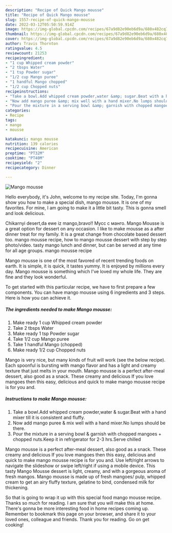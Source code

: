 ```yaml
---
description: "Recipe of Quick Mango mousse"
title: "Recipe of Quick Mango mousse"
slug: 1557-recipe-of-quick-mango-mousse
date: 2022-03-12T05:50:59.914Z
image: https://img-global.cpcdn.com/recipes/67a9d82e90eb6d9a/680x482cq70/mango-mousse-recipe-main-photo.jpg
thumbnail: https://img-global.cpcdn.com/recipes/67a9d82e90eb6d9a/680x482cq70/mango-mousse-recipe-main-photo.jpg
cover: https://img-global.cpcdn.com/recipes/67a9d82e90eb6d9a/680x482cq70/mango-mousse-recipe-main-photo.jpg
author: Travis Thornton
ratingvalue: 4.5
reviewcount: 21253
recipeingredient:
- "1 cup Whipped cream powder"
- "2 tbsps Water"
- "1 tsp Powder sugar"
- "1/2 cup Mango puree"
- "1 handful Mango chopped"
- "1/2 cup Chopped nuts"
recipeinstructions:
- "Take a bowl.Add whipped cream powder,water &amp; sugar.Beat with a hand mixer till it is consistent and fluffy."
- "Now add mango puree &amp; mix well with a hand mixer.No lumps should be there."
- "Pour the mixture in a serving bowl &amp; garnish with chopped mangoes + chopped nuts.Keep it in refrigerator for 2-3 hrs.Serve chilled"
categories:
- Recipe
tags:
- mango
- mousse

katakunci: mango mousse 
nutrition: 139 calories
recipecuisine: American
preptime: "PT32M"
cooktime: "PT40M"
recipeyield: "2"
recipecategory: Dinner

---
```



![Mango mousse](https://img-global.cpcdn.com/recipes/67a9d82e90eb6d9a/680x482cq70/mango-mousse-recipe-main-photo.jpg)

Hello everybody, it's John, welcome to my recipe site. Today, I'm gonna show you how to make a special dish, mango mousse. It is one of my favorites. For mine, I am going to make it a little bit tasty. This is gonna smell and look delicious.

Chikarnyi desert,da ewe iz mango,bravo!! Мусс с манго. Mango Mousse is a great option for dessert on any occasion. I like to make mousse as a after dinner treat for my family. It is a great change from chocolate based dessert too. mango mousse recipe, how to mango mousse dessert with step by step photo/video. tasty mango lunch and dinner, but can be served at any time for all age groups. mango mousse recipe

Mango mousse is one of the most favored of recent trending foods on earth. It is simple, it is quick, it tastes yummy. It is enjoyed by millions every day. Mango mousse is something which I've loved my whole life. They are fine and they look wonderful.


To get started with this particular recipe, we have to first prepare a few components. You can have mango mousse using 6 ingredients and 3 steps. Here is how you can achieve it.

<!--inarticleads1-->

##### The ingredients needed to make Mango mousse:

1. Make ready 1 cup Whipped cream powder
1. Take 2 tbsps Water
1. Make ready 1 tsp Powder sugar
1. Take 1/2 cup Mango puree
1. Take 1 handful Mango (chopped)
1. Make ready 1/2 cup Chopped nuts


Mango is very nice, but many kinds of fruit will work (see the below recipe). Each spoonful is bursting with mango flavor and has a light and creamy texture that just melts in your mouth. Mango mousse is a perfect after-meal dessert, also good as a snack. These creamy and delicious If you love mangoes then this easy, delicious and quick to make mango mousse recipe is for you and. 

<!--inarticleads2-->

##### Instructions to make Mango mousse:

1. Take a bowl.Add whipped cream powder,water &amp; sugar.Beat with a hand mixer till it is consistent and fluffy.
1. Now add mango puree &amp; mix well with a hand mixer.No lumps should be there.
1. Pour the mixture in a serving bowl &amp; garnish with chopped mangoes + chopped nuts.Keep it in refrigerator for 2-3 hrs.Serve chilled


Mango mousse is a perfect after-meal dessert, also good as a snack. These creamy and delicious If you love mangoes then this easy, delicious and quick to make mango mousse recipe is for you and. Use left/right arrows to navigate the slideshow or swipe left/right if using a mobile device. This tasty Mango Mousse dessert is light, creamy, and with a gorgeous aroma of fresh mangos. Mango mousse is made up of fresh mangoes/ pulp, whipped cream to get an airy fluffy texture, gelatine to bind, condensed milk for thickening. 

So that is going to wrap it up with this special food mango mousse recipe. Thanks so much for reading. I am sure that you will make this at home. There's gonna be more interesting food in home recipes coming up. Remember to bookmark this page on your browser, and share it to your loved ones, colleague and friends. Thank you for reading. Go on get cooking!
